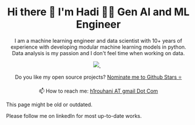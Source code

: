 <h1 align='center'>
  Hi there 👋 I'm Hadi 👨‍💻 Gen AI and ML Engineer
</h1>

<p align='center'>
  I am a machine learning engineer and data scientist with 10+ years of experience with developing modular machine learning models in python. 
  Data analysis is my passion and I don't feel time when working on data.
<p align='center'>

<a href="https://www.linkedin.com/in/h1rouhani">
<img src="https://img.shields.io/badge/linkedin-%230077B5.svg?&style=for-the-badge&logo=linkedin&logoColor=white" />
</a>&nbsp;&nbsp;
</p>
</p>

<!-- <p align='center'>
  <a href="#"><img src="https://github-readme-stats.vercel.app/api?username=Hadi2525&show_icons=true&count_private=true&theme=dark" width="350"></a>
</p> -->

<p align='center'>
  Do you like my open source projects? <a href='https://stars.github.com/nominate/'>Nominate me to Github Stars ⭐</a>
</p>

<p align='center'>
  📫 How to reach me: <a href='mailto:h1rouhani@gmail.com'>h1rouhani AT gmail Dot Com</a>
</p>

This page might be old or outdated.

Please follow me on linkedIn for most up-to-date works.
<a href="https://www.linkedin.com/in/h1rouhani">


  

